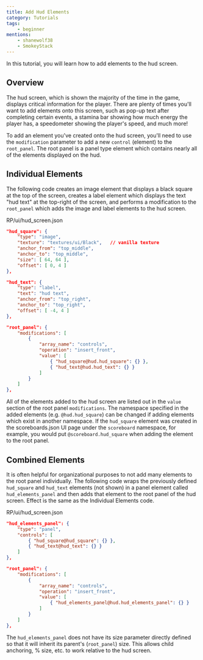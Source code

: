 ```yaml
---
title: Add Hud Elements
category: Tutorials
tags:
    - beginner
mentions:
    - shanewolf38
    - SmokeyStack
---
```


In this tutorial, you will learn how to add elements to the hud screen.

## Overview

The hud screen, which is shown the majority of the time in the game, displays critical information for the player. There are plenty of times you'll want to add elements onto this screen, such as pop-up text after completing certain events, a stamina bar showing how much energy the player has, a speedometer showing the player's speed, and much more!

To add an element you've created onto the hud screen, you'll need to use the `modification` parameter to add a new `control` (element) to the `root_panel`. The root panel is a panel type element which contains nearly all of the elements displayed on the hud.

## Individual Elements

The following code creates an image element that displays a black square at the top of the screen, creates a label element which displays the text "hud text" at the top-right of the screen, and performs a modification to the `root_panel` which adds the image and label elements to the hud screen.

<CodeHeader>RP/ui/hud_screen.json</CodeHeader>

```json
"hud_square": {
	"type": "image",
	"texture": "textures/ui/Black",   // vanilla texture
	"anchor_from": "top_middle",
	"anchor_to": "top_middle",
	"size": [ 64, 64 ],
	"offset": [ 0, 4 ]
},

"hud_text": {
	"type": "label",
	"text": "hud text",
	"anchor_from": "top_right",
	"anchor_to": "top_right",
	"offset": [ -4, 4 ]
},

"root_panel": {
	"modifications": [
		{
			"array_name": "controls",
			"operation": "insert_front",
			"value": [
				{ "hud_square@hud.hud_square": {} },
				{ "hud_text@hud.hud_text": {} }
			]
		}
	]
},
```

All of the elements added to the hud screen are listed out in the `value` section of the root panel `modifications`. The namespace specified in the added elements (e.g. `@hud.hud_square`) can be changed if adding elements which exist in another namespace. If the `hud_square` element was created in the scoreboards.json UI page under the `scoreboard` namespace, for example, you would put `@scoreboard.hud_square` when adding the element to the root panel.

## Combined Elements

It is often helpful for organizational purposes to not add many elements to the root panel individually. The following code wraps the previously defined `hud_square` and `hud_text` elements (not shown) in a panel element called `hud_elements_panel` and then adds that element to the root panel of the hud screen. Effect is the same as the Individual Elements code.

<CodeHeader>RP/ui/hud_screen.json</CodeHeader>
```json
"hud_elements_panel": {
	"type": "panel",
	"controls": [
		{ "hud_square@hud_square": {} },
		{ "hud_text@hud_text": {} }
	]
},

"root_panel": {
	"modifications": [
		{
			"array_name": "controls",
			"operation": "insert_front",
			"value": [
				{ "hud_elements_panel@hud.hud_elements_panel": {} }
			]
		}
	]
},
```

The `hud_elements_panel` does not have its size parameter directly defined so that it will inherit its parent's (`root_panel`) size. This allows child anchoring, % size, etc. to work relative to the hud screen.
